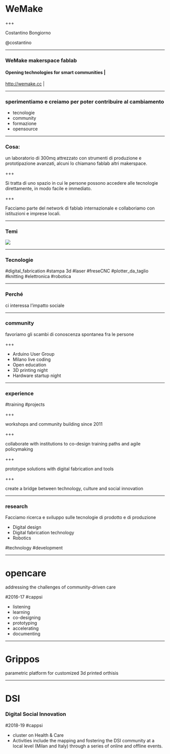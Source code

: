 
# WeMake

+++

Costantino Bongiorno

@costantino

---

### WeMake makerspace fablab

#### Opening technologies for smart communities |

http://wemake.cc |


---

### sperimentiamo e creiamo per poter contribuire al cambiamento

- tecnologie
- community
- formazione
- opensource

---

### Cosa:

un laboratorio di 300mq attrezzato con strumenti di produzione e prototipazione avanzati, alcuni lo chiamano fablab altri makerspace.

+++

Si tratta di uno spazio in cui le persone possono accedere alle tecnologie direttamente, in modo facile e immediato.

+++

Facciamo parte del network di fablab internazionale e collaboriamo con istituzioni e imprese locali.

---

### Temi


![](http://wemake.cc/core/uploads/2014/03/makerspace-poster.png)

---

### Tecnologie

 #digital_fabrication #stampa 3d  #laser  #freseCNC #plotter_da_taglio #knitting  #elettronica #robotica

---

### Perché

ci interessa l’impatto sociale

---

### community

favoriamo gli scambi di conoscenza spontanea fra le persone

+++

- Arduino User Group
- Milano live coding
- Open education
- 3D printing night
- Hardware startup night

---
### experience

#training #projects

+++

workshops and community building since 2011

+++

collaborate with institutions to co-design training paths
and agile policymaking

+++

prototype solutions with digital fabrication and tools

+++

create a bridge between technology, culture and social innovation

---

### research

Facciamo ricerca e sviluppo
sulle tecnologie di prodotto
e di produzione

- Digital design
- Digital fabrication technology
- Robotics

 #technology #development

---
# opencare

addressing the challenges of community-driven care

 #2016-17 #cappsi

- listening
- learning
- co-designing
- prototyping
- accelerating
- documenting

---

# Grippos

parametric platform for customized 3d printed orthisis

---
# DSI

### Digital Social Innovation

 #2018-19 #cappsi

- cluster on Health & Care
- Activities include the mapping and fostering the DSI community at a local level (Milan and Italy) through a series of online and offline events.
